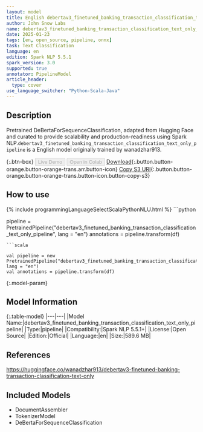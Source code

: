 ```yaml
---
layout: model
title: English debertav3_finetuned_banking_transaction_classification_text_only_pipeline pipeline DeBertaForSequenceClassification from wanadzhar913
author: John Snow Labs
name: debertav3_finetuned_banking_transaction_classification_text_only_pipeline
date: 2025-01-23
tags: [en, open_source, pipeline, onnx]
task: Text Classification
language: en
edition: Spark NLP 5.5.1
spark_version: 3.0
supported: true
annotator: PipelineModel
article_header:
  type: cover
use_language_switcher: "Python-Scala-Java"
---
```


## Description

Pretrained DeBertaForSequenceClassification, adapted from Hugging Face and curated to provide scalability and production-readiness using Spark NLP.`debertav3_finetuned_banking_transaction_classification_text_only_pipeline` is a English model originally trained by wanadzhar913.

{:.btn-box}
<button class="button button-orange" disabled>Live Demo</button>
<button class="button button-orange" disabled>Open in Colab</button>
[Download](https://s3.amazonaws.com/auxdata.johnsnowlabs.com/public/models/debertav3_finetuned_banking_transaction_classification_text_only_pipeline_en_5.5.1_3.0_1737656420920.zip){:.button.button-orange.button-orange-trans.arr.button-icon}
[Copy S3 URI](s3://auxdata.johnsnowlabs.com/public/models/debertav3_finetuned_banking_transaction_classification_text_only_pipeline_en_5.5.1_3.0_1737656420920.zip){:.button.button-orange.button-orange-trans.button-icon.button-copy-s3}

## How to use



<div class="tabs-box" markdown="1">
{% include programmingLanguageSelectScalaPythonNLU.html %}
```python

pipeline = PretrainedPipeline("debertav3_finetuned_banking_transaction_classification_text_only_pipeline", lang = "en")
annotations =  pipeline.transform(df)   

```
```scala

val pipeline = new PretrainedPipeline("debertav3_finetuned_banking_transaction_classification_text_only_pipeline", lang = "en")
val annotations = pipeline.transform(df)

```
</div>

{:.model-param}
## Model Information

{:.table-model}
|---|---|
|Model Name:|debertav3_finetuned_banking_transaction_classification_text_only_pipeline|
|Type:|pipeline|
|Compatibility:|Spark NLP 5.5.1+|
|License:|Open Source|
|Edition:|Official|
|Language:|en|
|Size:|589.6 MB|

## References

https://huggingface.co/wanadzhar913/debertav3-finetuned-banking-transaction-classification-text-only

## Included Models

- DocumentAssembler
- TokenizerModel
- DeBertaForSequenceClassification